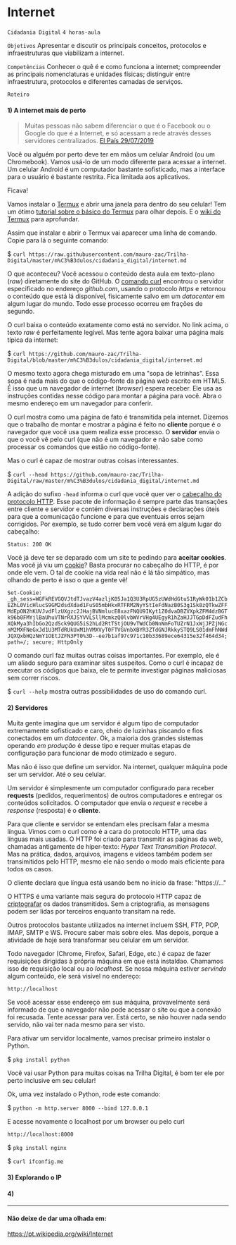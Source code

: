 # Internet

`Cidadania Digital` `4 horas-aula`

`Objetivos` Apresentar e discutir os principais conceitos, protocolos e infraestruturas que viabilizam a internet.

`Competências` Conhecer o quê é e como funciona a internet; compreender as principais nomenclaturas e unidades físicas; distinguir entre infraestrutura, protocolos e diferentes camadas de serviços. 

`Roteiro`

#### 1) A internet mais de perto

> Muitas pessoas não sabem diferenciar o que é o Facebook ou o Google do que é a Internet, e só acessam a rede através desses servidores centralizados. [El País 29/07/2019](https://brasil.elpais.com/brasil/2019/07/30/tecnologia/1564437803_087942.html)

Você ou alguém por perto deve ter em mãos um celular Android (ou um Chromebook). Vamos usá-lo de um modo diferente para acessar a internet. Um celular Android é um computador bastante sofisticado, mas a interface para o usuário é bastante restrita. Fica limitada aos aplicativos.

Ficava!

Vamos instalar o [Termux](https://play.google.com/store/apps/details?id=com.termux&hl=pt) e abrir uma janela para dentro do seu celular! Tem um ótimo [tutorial sobre o básico do Termux](https://sempreupdate.com.br/conheca-o-termux-e-aproveite-ao-maximo-o-linux-no-android/) para olhar depois. E o [wiki do Termux](https://wiki.termux.com/wiki/Main_Page) para aprofundar.

Assim que instalar e abrir o Termux vai aparecer uma linha de comando. Copie para lá o seguinte comando:

$ `curl https://raw.githubusercontent.com/mauro-zac/Trilha-Digital/master/m%C3%B3dulos/cidadania_digital/internet.md`

O que aconteceu? Você acessou o conteúdo desta aula em texto-plano (*raw*) diretamente do site do GitHub. O [comando curl](https://pt.wikipedia.org/wiki/Curl_(Unix)) encontrou o servidor especificado no endereço *github.com*, usando o protocolo *https* e retornou o conteúdo que está lá disponível, fisicamente salvo em um *datacenter* em algum lugar do mundo. Todo esse processo ocorreu em frações de segundo. 

O curl baixa o conteúdo exatamente como está no servidor. No link acima, o texto *raw* é perfeitamente legível. Mas tente agora baixar uma página mais típica da internet:

$ `curl https://github.com/mauro-zac/Trilha-Digital/blob/master/m%C3%B3dulos/cidadania_digital/internet.md`

O mesmo texto agora chega misturado em uma "sopa de letrinhas". Essa sopa é nada mais do que o código-fonte da página *web* escrito em HTML5. É isso que um navegador de internet (*browser*) espera receber. Ele usa as instruções contidas nesse código para montar a página para você. Abra o mesmo endereço em um navegador para conferir.

O curl mostra como uma página de fato é transmitida pela internet. Dizemos que o trabalho de montar e mostrar a página é feito no **cliente** porque é o navegador que você usa quem realiza esse processo. O **servidor** envia o que o você vê pelo curl (que não é um navegador e não sabe como processar os comandos que estão no código-fonte).

Mas o curl é capaz de mostrar outras coisas interessantes.

$ `curl --head https://github.com/mauro-zac/Trilha-Digital/raw/master/m%C3%B3dulos/cidadania_digital/internet.md`

A adição do sufixo `-head` informa o curl que você quer ver o [cabeçalho do protocolo HTTP](https://pt.wikipedia.org/wiki/Lista_de_campos_de_cabeçalho_HTTP). Esse pacote de informação é sempre parte das transações entre cliente e servidor e contém diversas instruções e declarações úteis para que a comunicação funcione e para que eventuais erros sejam corrigidos. Por exemplo, se tudo correr bem você verá em algum lugar do cabeçalho:

`Status: 200 OK`

Você já deve ter se deparado com um site te pedindo para **aceitar cookies**. Mas você já viu um [cookie](https://en.wikipedia.org/wiki/HTTP_cookie)? Basta procurar no cabeçalho do HTTP, é por onde ele vem. O tal de cookie na vida real não é lá tão simpático, mas olhando de perto é isso o que a gente vê!

`Set-Cookie: _gh_sess=WGFkREVGQVJtdTJvazV4azljK05Ja1Q3U3RpUG5zUWdHdGtuS1RyWk01b1ZCbEZhL0VicHlucS9GM2dsdXdad1FuS05mbHkxRTFRM2NyYStIeFdNazB0S3g1Sk8zQTkwZFFMdEpON2hKUVJvdFlzUXgzc2JHajBVNmlucE8xazFNQU9IKyt1Z0dvaDBZVXpkZFM4dzBGTk96b0FMYjlBaUhuVTNrRXJSYVVLSllMcmkzQ0lvbWVrVHg4UEgyR1hZaHJJTGpDdFZudFhXQkMya3hIbGo2QzdSck9QUG5iS2hLd2RtTStjOU9vTWdCb0NnNmFoTUZrN1JxWjJPZjNGcnM2MXFNeGxJd1U3MTdRUkUxM1hVMXVyT0FTVGVnbXBYR3ZTdGNJRkkySTQ9LS01dmFhNWdJQXQxbHQzNmY1OEtJZFN3PT0%3D--ee7b1af97c971c10b33689ece64315e32f464d34; path=/; secure; HttpOnly`

O comando curl faz muitas outras coisas importantes. Por exemplo, ele é um aliado seguro para examinar sites suspeitos. Como o curl é incapaz de executar os códigos que baixa, ele te permite investigar páginas maliciosas sem correr riscos.

$ `curl --help` mostra outras possibilidades de uso do comando curl.

#### 2) Servidores

Muita gente imagina que um servidor é algum tipo de computador extremamente sofisticado e caro, cheio de luzinhas piscando e fios conectados em um *datacenter*. Ok, a maioria dos grandes sistemas operando *em produção* é desse tipo e requer muitas etapas de configuração para funcionar de modo otimizado e seguro.

Mas não é isso que define um servidor. Na internet, qualquer máquina pode ser um servidor. Até o seu celular. 

Um servidor é simplesmente um computador configurado para receber **requests** (pedidos, requerimentos) de outros computadores e entregar os conteúdos solicitados. O computador que envia o *request* e recebe a *response* (resposta) é o **cliente**.

Para que cliente e servidor se entendam eles precisam falar a mesma língua. Vimos com o curl como é a cara do protocolo HTTP, uma das línguas mais usadas. O HTTP foi criado para transmitir as páginas da web, chamadas antigamente de híper-texto: *Hyper Text Transmition Protocol*. Mas na prática, dados, arquivos, imagens e vídeos também podem ser transimitidos pelo HTTP, mesmo ele não sendo o modo mais eficiente para todos os casos.

O cliente declara que língua está usando bem no ínício da frase: "https://..." 

O HTTPS é uma variante mais segura do protocolo HTTP capaz de [criptografar](https://pt.wikipedia.org/wiki/Criptografia) os dados transmitidos. Sem a criptografia, as mensagens podem ser lidas por terceiros enquanto transitam na rede. 

Outros protocolos bastante utilizados na internet incluem SSH, FTP, POP, IMAP, SMTP e WS. Procure saber mais sobre eles. Mas depois, porque a atividade de hoje será transformar seu celular em um servidor.

Todo navegador (Chrome, Firefox, Safari, Edge, etc.) é capaz de fazer requisições dirigidas à própria máquina em que está instaldao. Chamamos isso de requisição local ou ao *localhost*. Se nossa máquina estiver *servindo* algum conteúdo, ele será visível no endereço:

`http://localhost`

Se você acessar esse endereço em sua máquina, provavelmente será informado de que o navegador não pode acessar o site ou que a conexão foi recusada. Tente acessar para ver. Está certo, se não houver nada sendo servido, não vai ter nada mesmo para ser visto.

Para ativar um servidor localmente, vamos precisar primeiro instalar o Python.  

$ `pkg install python`

Você vai usar Python para muitas coisas na Trilha Digital, é bom ter ele por perto inclusive em seu celular!

Ok, uma vez instalado o Python, rode este comando:

$ `python -m http.server 8000 --bind 127.0.0.1`

E acesse novamente o localhost por um browser ou pelo curl

`http://localhost:8000`



$ `pkg install nginx`



$ `curl ifconfig.me`


#### 3) Explorando o IP


#### 4) 



-----
#### Não deixe de dar uma olhada em: 

https://pt.wikipedia.org/wiki/Internet

